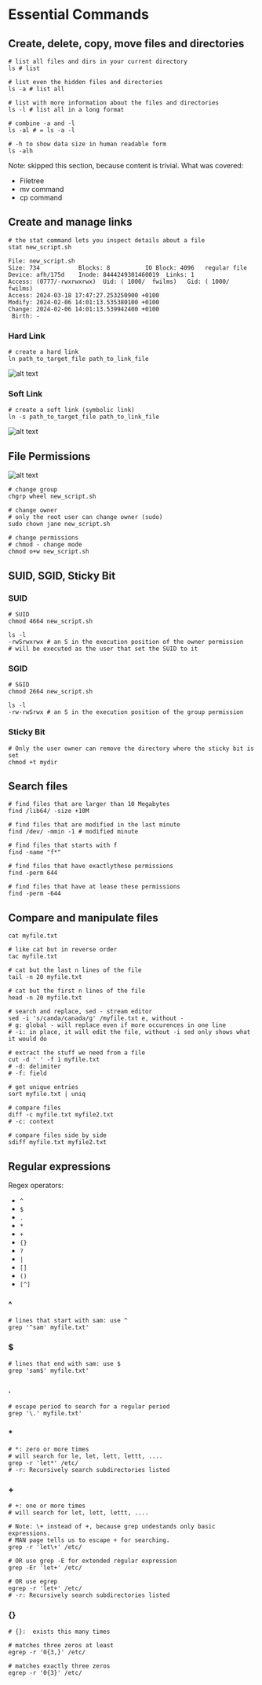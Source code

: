 # Essential Commands

## Create, delete, copy, move files and directories

```SHELL
# list all files and dirs in your current directory
ls # list
```

```SHELL
# list even the hidden files and directories
ls -a # list all
```

```SHELL
# list with more information about the files and directories
ls -l # list all in a long format
```

```SHELL
# combine -a and -l
ls -al # = ls -a -l
```

```SHELL
# -h to show data size in human readable form
ls -alh
```

Note: skipped this section, because content is trivial. What was covered:

- Filetree
- mv command
- cp command

## Create and manage links

```SHELL
# the stat command lets you inspect details about a file
stat new_script.sh

File: new_script.sh
Size: 734       	Blocks: 8          IO Block: 4096   regular file
Device: afh/175d	Inode: 8444249301460019  Links: 1
Access: (0777/-rwxrwxrwx)  Uid: ( 1000/  fwilms)   Gid: ( 1000/  fwilms)
Access: 2024-03-18 17:47:27.253250900 +0100
Modify: 2024-02-06 14:01:13.535380100 +0100
Change: 2024-02-06 14:01:13.539942400 +0100
 Birth: -
```

### Hard Link

```SHELL
# create a hard link
ln path_to_target_file path_to_link_file
```

![alt text](./01-HardLinks.svg)

### Soft Link

```SHELL
# create a soft link (symbolic link)
ln -s path_to_target_file path_to_link_file
```

![alt text](./01-SoftLinks.svg)

## File Permissions

![alt text](./01-Permissions.svg)

```SHELL
# change group
chgrp wheel new_script.sh
```

```SHELL
# change owner
# only the root user can change owner (sudo)
sudo chown jane new_script.sh
```

```SHELL
# change permissions
# chmod - change mode
chmod o+w new_script.sh
```

## SUID, SGID, Sticky Bit

### SUID

```SHELL
# SUID
chmod 4664 new_script.sh

ls -l
-rwSrwxrwx # an S in the execution position of the owner permission
# will be executed as the user that set the SUID to it
```

### SGID

```SHELL
# SGID
chmod 2664 new_script.sh

ls -l
-rw-rwSrwx # an S in the execution position of the group permission
```

### Sticky Bit

```SHELL
# Only the user owner can remove the directory where the sticky bit is set
chmod +t mydir
```

## Search files

```SHELL
# find files that are larger than 10 Megabytes
find /lib64/ -size +10M
```

```SHELL
# find files that are modified in the last minute
find /dev/ -mmin -1 # modified minute
```

```SHELL
# find files that starts with f
find -name "f*"
```

```SHELL
# find files that have exactlythese permissions
find -perm 644
```

```SHELL
# find files that have at lease these permissions
find -perm -644
```

## Compare and manipulate files

```SHELL
cat myfile.txt
```

```SHELL
# like cat but in reverse order
tac myfile.txt
```

```SHELL
# cat but the last n lines of the file
tail -n 20 myfile.txt
```

```SHELL
# cat but the first n lines of the file
head -n 20 myfile.txt
```

```SHELL
# search and replace, sed - stream editor
sed -i 's/canda/canada/g' /myfile.txt e, without -
# g: global - will replace even if more occurences in one line
# -i: in place, it will edit the file, without -i sed only shows what it would do
```

```SHELL
# extract the stuff we need from a file
cut -d ' ' -f 1 myfile.txt
# -d: delimiter
# -f: field
```

```SHELL
# get unique entries
sort myfile.txt | uniq 
```

```SHELL
# compare files
diff -c myfile.txt myfile2.txt
# -c: context
```

```SHELL
# compare files side by side
sdiff myfile.txt myfile2.txt
```

## Regular expressions

Regex operators:

- `^`
- `$`
- `.`
- `*`
- `+`
- `{}`
- `?`
- `|`
- `[]`
- `()`
- `[^]`

### ^

```SHELL
# lines that start with sam: use ^
grep '^sam' myfile.txt'
```

### $

```SHELL
# lines that end with sam: use $
grep 'sam$' myfile.txt'
```

### .

```SHELL
# escape period to search for a regular period
grep '\.' myfile.txt'
```

### *

```SHELL
# *: zero or more times
# will search for le, let, lett, lettt, ....
grep -r 'let*' /etc/
# -r: Recursively search subdirectories listed
```

### +

```SHELL
# +: one or more times
# will search for let, lett, lettt, ....

# Note: \+ instead of +, because grep undestands only basic expressions. 
# MAN page tells us to escape + for searching.
grep -r 'let\+' /etc/

# OR use grep -E for extended regular expression
grep -Er 'let+' /etc/

# OR use egrep
egrep -r 'let+' /etc/
# -r: Recursively search subdirectories listed
```

### {}

```SHELL
# {}:  exists this many times

# matches three zeros at least
egrep -r '0{3,}' /etc/

# matches exactly three zeros
egrep -r '0{3}' /etc/
```
